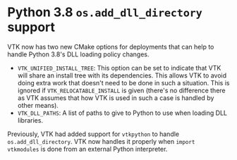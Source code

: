 # Python 3.8 `os.add_dll_directory` support

VTK now has two new CMake options for deployments that can help to handle
Python 3.8's DLL loading policy changes.

  * `VTK_UNIFIED_INSTALL_TREE`: This option can be set to indicate that VTK
    will share an install tree with its dependencies. This allows VTK to avoid
    doing extra work that doesn't need to be done in such a situation. This is
    ignored if `VTK_RELOCATABLE_INSTALL` is given (there's no difference there
    as VTK assumes that how VTK is used in such a case is handled by other
    means).
  * `VTK_DLL_PATHS`: A list of paths to give to Python to use when loading DLL
    libraries.

Previously, VTK had added support for `vtkpython` to handle
`os.add_dll_directory`. VTK now handles it properly when `import vtkmodules` is
done from an external Python interpreter.
